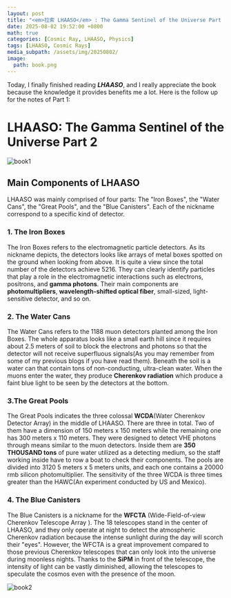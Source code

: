 ```yaml
---
layout: post
title: "<em>拉索 LHAASO</em> : The Gamma Sentinel of the Universe Part 2"
date: 2025-08-02 19:52:00 +0800
math: true
categories: [Cosmic Ray, LHAASO, Physics]
tags: [LHAASO, Cosmic Rays]
media_subpath: /assets/img/20250802/
image:
  path: book.png
---
```


Today, I finally finished reading ***LHAASO***, and I really appreciate the book because the knowledge it provides benefits me a lot. Here is the follow up for the notes of Part 1:

# LHAASO: The Gamma Sentinel of the Universe Part 2
![book1](book1.png)

## Main Components of LHAASO

LHAASO was mainly comprised of four parts: The "Iron Boxes", the "Water Cans", the "Great Pools", and the "Blue Canisters". Each of the nickname correspond to a specific kind of detector. 

### 1. The Iron Boxes

The Iron Boxes refers to the electromagnetic particle detectors. As its nickname depicts, the detectors looks like arrays of metal boxes spotted on the ground when looking from above. It is quite a view since the total number of the detectors achieve 5216. They can clearly identify particles that play a role in the electromagnetic interactions such as electrons, positrons, and **gamma photons**. Their main components are **photomultipliers**, **wavelength-shifted optical fiber**,  small-sized, light-sensitive detector, and so on.

### 2. The  Water  Cans

The Water Cans refers to the 1188 muon detectors planted among the Iron Boxes. The whole apparatus looks like a small earth hill since it requires about 2.5 meters of soil to block the electrons and photons so that the detector will not receive superfluous signals(As you may remember from some of my previous blogs if you have read them). Beneath the soil is a water can that contain tons of non-conducting, ultra-clean water. When the muons enter the water, they produce **Cherenkov radiation** which produce a faint blue light to be seen by the detectors at the bottom. 

### 3.The Great Pools

The Great Pools indicates the three colossal **WCDA**(Water Cherenkov Detector Array) in the middle of LHAASO. There are three in total. Two of them have a dimension of 150 meters x 150 meters while the remaining one has 300 meters x 110 meters. They were designed to detect VHE photons through means similar to the muon detectors. Inside them are **350 THOUSAND tons** of pure water utilized as a detecting medium, so the staff working inside have to row a boat to check their components. The pools are divided into 3120 5 meters x 5 meters units, and each one contains a 20000 rmb silicon photomultiplier. The sensitivity of the three WCDA is three times greater than the HAWC(An experiment conducted by US and Mexico).

### 4. The Blue Canisters

The Blue Canisters is a nickname for the **WFCTA** (Wide-Field-of-view Cherenkov Telescope Array ). The 18 telescopes stand in the center of LHAASO, and they only operate at night to detect the atmospheric Cherenkov radiation because the intense sunlight during the day will scorch their "eyes". However, the WFCTA is a great improvement compared to those previous Cherenkov telescopes that can only look into the universe during moonless nights. Thanks to the **SiPM** in front of the telescope, the intensity of light can be vastly diminished, allowing the telescopes to speculate the cosmos even with the presence of the moon.

![book2](book2.jpg)
